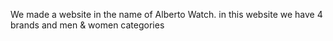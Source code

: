 We made a website in the name of Alberto Watch. in this website we have 4 brands and men & women categories  
  
